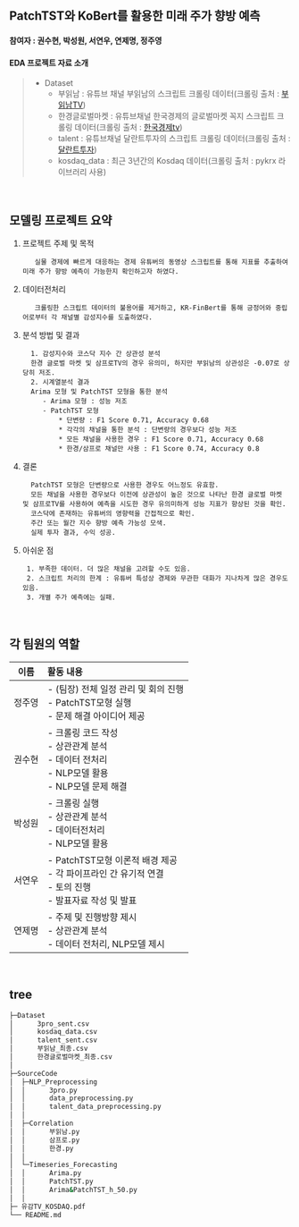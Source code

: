 ## PatchTST와 KoBert를 활용한 미래 주가 향방 예측
#### 참여자 : 권수현, 박성원, 서연우, 연제명, 정주영 
#### EDA 프로젝트 자료 소개
> * Dataset
>   * 부읽남 : 유튜브 채널 부읽남의 스크립트 크롤링 데이터(크롤링 출처 : [부읽남TV](<https://www.youtube.com/@buiknam_tv>))
>   * 한경글로벌마켓 : 유튜브채널 한국경제의 글로벌마켓 꼭지 스크립트 크롤링 데이터(크롤링 출처 : [한국경제tv](<https://www.youtube.com/@hkwowtv>))
>   * talent : 유튜브채널 달란트투자의 스크립트 크롤링 데이터(크롤링 출처 : [달란트투자](<https://www.youtube.com/@talentinvestment>))
>   * kosdaq_data : 최근 3년간의 Kosdaq 데이터(크롤링 출처 : pykrx 라이브러리 사용)

<br>


## 모델링 프로젝트 요약

1. 프로젝트 주제 및 목적

          실물 경제에 빠르게 대응하는 경제 유튜버의 동영상 스크립트를 통해 지표를 추출하여 미래 주가 향방 예측이 가능한지 확인하고자 하였다.

2. 데이터전처리

          크롤링한 스크립트 데이터의 불용어를 제거하고, KR-FinBert를 통해 긍정어와 중립어로부터 각 채널별 감성지수를 도출하였다.
   
            
 
3. 분석 방법 및 결과

         1. 감성지수와 코스닥 지수 간 상관성 분석
         한경 글로벌 마켓 및 삼프로TV의 경우 유의미, 하지만 부읽남의 상관성은 -0.07로 상당히 저조.  
         2. 시계열분석 결과
         Arima 모형 및 PatchTST 모형을 통한 분석
			- Arima 모형 : 성능 저조
   			- PatchTST 모형
   				* 단변량 : F1 Score 0.71, Accuracy 0.68
   				* 각각의 채널을 통한 분석 : 단변량의 경우보다 성능 저조
   				* 모든 채널을 사용한 경우 : F1 Score 0.71, Accuracy 0.68
   				* 한경/삼프로 채널만 사용 : F1 Score 0.74, Accuracy 0.8
   

4. 결론

         PatchTST 모형은 단변량으로 사용한 경우도 어느정도 유효함.
         모든 채널을 사용한 경우보다 이전에 상관성이 높은 것으로 나타난 한경 글로벌 마켓 및 삼프로TV를 사용하여 예측을 시도한 경우 유의미하게 성능 지표가 향상된 것을 확인.
         코스닥에 존재하는 유튜버의 영향력을 간접적으로 확인.
         주간 또는 월간 지수 향방 예측 가능성 모색. 
         실제 투자 결과, 수익 성공.
    
5. 아쉬운 점
    
        1. 부족한 데이터. 더 많은 채널을 고려할 수도 있음.
        2. 스크립트 처리의 한계 : 유튜버 특성상 경제와 무관한 대화가 지나차게 많은 경우도 있음.
        3. 개별 주가 예측에는 실패.


<br>



 ## 각 팀원의 역할
 
|이름|활동 내용| 
|:---:|:---|
|정주영| - (팀장) 전체 일정 관리 및 회의 진행<br> - PatchTST모형 실행<br> - 문제 해결 아이디어 제공|
|권수현| - 크롤링 코드 작성<br> - 상관관계 분석<br> - 데이터 전처리<br> - NLP모델 활용<br> - NLP모델 문제 해결|
|박성원| - 크롤링 실행<br> - 상관관계 분석<br> - 데이터전처리<br> - NLP모델 활용<br>|
|서연우| - PatchTST모형 이론적 배경 제공<br> - 각 파이프라인 간 유기적 연결 <br> - 토의 진행<br> - 발표자료 작성 및 발표|
|연제명| - 주제 및 진행방향 제시<br> -  상관관계 분석<br> - 데이터 전처리, NLP모델 제시|
<br/>



## tree
```bash
├─Dataset
│      3pro_sent.csv
│      kosdaq_data.csv
│      talent_sent.csv
│      부읽남_최종.csv
│      한경글로벌마켓_최종.csv
│
├─SourceCode
│  ├─NLP_Preprocessing
│  │      3pro.py
│  │      data_preprocessing.py
│  │      talent_data_preprocessing.py
│  │
│  ├─Correlation
│  │      부읽남.py
│  │      삼프로.py
│  │	  한경.py
│  │
│  └─Timeseries_Forecasting
│  │      Arima.py
│  │      PatchTST.py
│  │      Arima&PatchTST_h_50.py
│  │
├─ 유감TV_KOSDAQ.pdf
└── README.md
``` 
